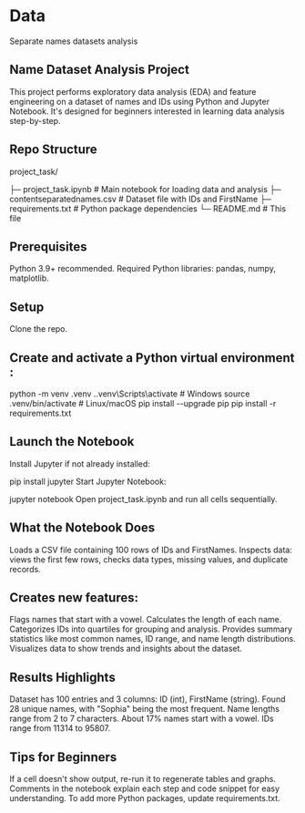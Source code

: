 # Data
Separate names datasets analysis
## Name Dataset Analysis Project
This project performs exploratory data analysis (EDA) and feature engineering on a dataset of names and IDs using Python and Jupyter Notebook. It's designed for beginners interested in learning data analysis step-by-step.

## Repo Structure

project_task/

  ├─ project_task.ipynb        # Main notebook for loading data and analysis
  ├─ contentseparatednames.csv # Dataset file with IDs and FirstName
  ├─ requirements.txt          # Python package dependencies
  └─ README.md                 # This file

## Prerequisites
Python 3.9+ recommended.
Required Python libraries:
        pandas, numpy, matplotlib.

## Setup
Clone the repo.

## Create and activate a Python virtual environment :


python -m venv .venv
.\.venv\Scripts\activate           # Windows
source .venv/bin/activate          # Linux/macOS
pip install --upgrade pip
pip install -r requirements.txt

## Launch the Notebook
Install Jupyter if not already installed:

pip install jupyter
Start Jupyter Notebook:

jupyter notebook
Open project_task.ipynb and run all cells sequentially.

## What the Notebook Does
Loads a CSV file containing 100 rows of IDs and FirstNames.
Inspects data: views the first few rows, checks data types, missing values, and duplicate records.

## Creates new features:

Flags names that start with a vowel.
Calculates the length of each name.
Categorizes IDs into quartiles for grouping and analysis.
Provides summary statistics like most common names, ID range, and name length distributions.
Visualizes data to show trends and insights about the dataset.

## Results Highlights
Dataset has 100 entries and 3 columns: ID (int), FirstName (string).
Found 28 unique names, with "Sophia" being the most frequent.
Name lengths range from 2 to 7 characters.
About 17% names start with a vowel.
IDs range from 11314 to 95807.

## Tips for Beginners
If a cell doesn't show output, re-run it to regenerate tables and graphs.
Comments in the notebook explain each step and code snippet for easy understanding.
To add more Python packages, update requirements.txt.
